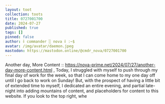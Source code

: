 ```yaml
---
layout: toot
collection: toots
title: 0727001700
date: 2024-07-27
published: true
tags: []
pinned: false
author: ⸸ commander ░ nova ⸸ :~$
avatar: /img/avatar/daemon.jpeg
mastodon: https://mastodon.online/@cmdr_nova/0727001700
---
```


Another day, More Content :: https://nova-prime.net/2024/07/27/another-day-more-content.html , Today, I struggled with myself to push through my final day of work for the week, so that I can come home to my one day off until I go back to work on Sunday! But, with the prospect of having a little bit of extended time to myself, I dedicated an entire evening, and partial late-night into adding mountains of content, and placeholders for content to this website. If you look to the top right, whe
